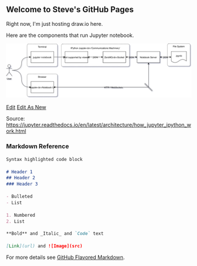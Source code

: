 ## Welcome to Steve's GitHub Pages

Right now, I'm just hosting draw.io here.

Here are the components that run Jupyter notebook.

![Diagram](jupyter_notebook_architecture.svg)

<a href="https://www.draw.io/#Hpanningforbacon%2Fpanningforbacon.github.io%2Fmaster%2Fjupyter_notebook_architecture.drawio" target="_blank">Edit</a>
<a href="https://www.draw.io/#Uhttps%3A%2F%2Fpanningforbacon.github.io%2Fjupyter_notebook_architecture.svg" target="_blank">Edit As New</a>

Source: https://jupyter.readthedocs.io/en/latest/architecture/how_jupyter_ipython_work.html


### Markdown Reference

```markdown
Syntax highlighted code block

# Header 1
## Header 2
### Header 3

- Bulleted
- List

1. Numbered
2. List

**Bold** and _Italic_ and `Code` text

[Link](url) and ![Image](src)
```

For more details see [GitHub Flavored Markdown](https://guides.github.com/features/mastering-markdown/).
